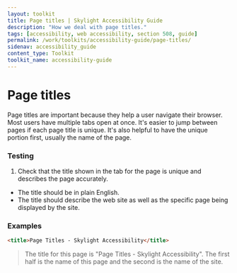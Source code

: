 ```yaml
---
layout: toolkit
title: Page titles | Skylight Accessibility Guide
description: "How we deal with page titles."
tags: [accessibility, web accessibility, section 508, guide]
permalink: /work/toolkits/accessibility-guide/page-titles/
sidenav: accessibility_guide
content_type: Toolkit
toolkit_name: accessibility-guide
---
```


# Page titles

Page titles are important because they help a user navigate their browser. Most users have multiple tabs open at once. It's easier to jump between pages if each page title is unique. It's also helpful to have the unique portion first, usually the name of the page.

### Testing

1. Check that the title shown in the tab for the page is unique and describes the page accurately.
  * The title should be in plain English.
  * The title should describe the web site as well as the specific page being displayed by the site.

### Examples

```html
<title>Page Titles - Skylight Accessibility</title>
```

> The title for this page is "Page Titles - Skylight Accessibility". The first half is the name of this page and the second is the name of the site.
